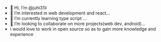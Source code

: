 - 👋 Hi, I’m @juhi31ii
- 👀 I’m interested in web development and react...
- 🌱 I’m currently learning type script ...
- 💞️ I’m looking to collaborate on more projects(web dev, android)...
- i would love to work in open source so as to gain more knowledge and experience

<!---
juhi31ii/juhi31ii is a ✨ special ✨ repository because its `README.md` (this file) appears on your GitHub profile.
You can click the Preview link to take a look at your changes.
--->
